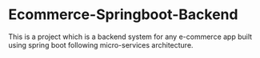 # Ecommerce-Springboot-Backend
This is a project which is a backend system for any e-commerce app built using spring boot following micro-services architecture.
